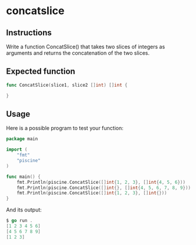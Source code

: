 # concatslice
## Instructions

Write a function ConcatSlice() that takes two slices of integers as arguments and returns the concatenation of the two slices.
## Expected function
```go
func ConcatSlice(slice1, slice2 []int) []int {

}
```
## Usage

Here is a possible program to test your function:
```go
package main

import (
	"fmt"
	"piscine"
)

func main() {
	fmt.Println(piscine.ConcatSlice([]int{1, 2, 3}, []int{4, 5, 6}))
	fmt.Println(piscine.ConcatSlice([]int{}, []int{4, 5, 6, 7, 8, 9}))
	fmt.Println(piscine.ConcatSlice([]int{1, 2, 3}, []int{}))
}
```
And its output:
```go
$ go run .
[1 2 3 4 5 6]
[4 5 6 7 8 9]
[1 2 3]
```